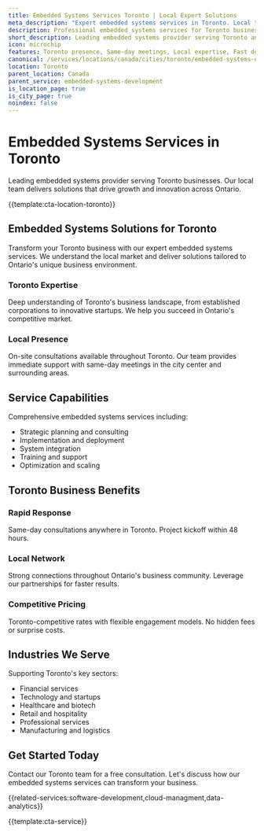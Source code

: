 ```yaml
---
title: Embedded Systems Services Toronto | Local Expert Solutions
meta_description: "Expert embedded systems services in Toronto. Local team, same-day consultations, proven results. Transform your business today."
description: Professional embedded systems services for Toronto businesses
short_description: Leading embedded systems provider serving Toronto and Ontario.
icon: microchip
features: Toronto presence, Same-day meetings, Local expertise, Fast deployment, Competitive rates, Proven track record
canonical: /services/locations/canada/cities/toronto/embedded-systems-development-toronto.html
location: Toronto
parent_location: Canada
parent_service: embedded-systems-development
is_location_page: true
is_city_page: true
noindex: false
---
```


# Embedded Systems Services in Toronto

Leading embedded systems provider serving Toronto businesses. Our local team delivers solutions that drive growth and innovation across Ontario.

{{template:cta-location-toronto}}

## Embedded Systems Solutions for Toronto

Transform your Toronto business with our expert embedded systems services. We understand the local market and deliver solutions tailored to Ontario's unique business environment.

### Toronto Expertise

Deep understanding of Toronto's business landscape, from established corporations to innovative startups. We help you succeed in Ontario's competitive market.

### Local Presence

On-site consultations available throughout Toronto. Our team provides immediate support with same-day meetings in the city center and surrounding areas.

## Service Capabilities

Comprehensive embedded systems services including:
- Strategic planning and consulting
- Implementation and deployment
- System integration
- Training and support
- Optimization and scaling

## Toronto Business Benefits

### Rapid Response
Same-day consultations anywhere in Toronto. Project kickoff within 48 hours.

### Local Network
Strong connections throughout Ontario's business community. Leverage our partnerships for faster results.

### Competitive Pricing
Toronto-competitive rates with flexible engagement models. No hidden fees or surprise costs.

## Industries We Serve

Supporting Toronto's key sectors:
- Financial services
- Technology and startups
- Healthcare and biotech
- Retail and hospitality
- Professional services
- Manufacturing and logistics

## Get Started Today

Contact our Toronto team for a free consultation. Let's discuss how our embedded systems services can transform your business.

{{related-services:software-development,cloud-managment,data-analytics}}

{{template:cta-service}}
